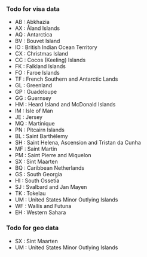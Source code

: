 ### Todo for visa data
- AB : Abkhazia
- AX : Åland Islands
- AQ : Antarctica
- BV : Bouvet Island
- IO : British Indian Ocean Territory
- CX : Christmas Island
- CC : Cocos (Keeling) Islands
- FK : Falkland Islands
- FO : Faroe Islands
- TF : French Southern and Antarctic Lands
- GL : Greenland
- GP : Guadeloupe
- GG : Guernsey
- HM : Heard Island and McDonald Islands
- IM : Isle of Man
- JE : Jersey
- MQ : Martinique
- PN : Pitcairn Islands
- BL : Saint Barthélemy
- SH : Saint Helena, Ascension and Tristan da Cunha
- MF : Saint Martin
- PM : Saint Pierre and Miquelon
- SX : Sint Maarten
- BQ : Caribbean Netherlands
- GS : South Georgia
- HI : South Ossetia
- SJ : Svalbard and Jan Mayen
- TK : Tokelau
- UM : United States Minor Outlying Islands
- WF : Wallis and Futuna
- EH : Western Sahara

### Todo for geo data
- SX : Sint Maarten
- UM : United States Minor Outlying Islands
